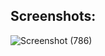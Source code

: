 ## Screenshots:

![Screenshot (786)](https://github.com/user-attachments/assets/64a0b7df-f1c7-4772-a0d3-8dea9f086109)
